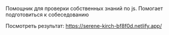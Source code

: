 Помощник для проверки собственных знаний по js. Помогает подготовиться к собеседованию

Посмотреть результат: https://serene-kirch-bf8f0d.netlify.app/
